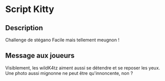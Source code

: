 # Script Kitty

## Description  

Challenge de stégano Facile mais tellement meugnon !

## Message aux joueurs

Visiblement, les wildK4tz aiment aussi se détendre et se reposer les yeux. Une photo aussi mignonne ne peut être qu'innoncente, non ?


